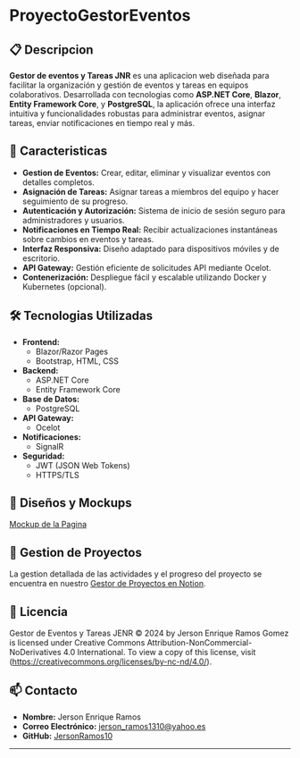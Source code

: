 
# ProyectoGestorEventos

## 📋 Descripcion

**Gestor de eventos y Tareas JNR** es una aplicacion web diseñada para facilitar la organización y gestión de eventos y tareas en equipos colaborativos. Desarrollada con tecnologias como **ASP.NET Core**, **Blazor**, **Entity Framework Core**, y **PostgreSQL**, la aplicación ofrece una interfaz intuitiva y funcionalidades robustas para administrar eventos, asignar tareas, enviar notificaciones en tiempo real y más.

## 🚀 Caracteristicas

- **Gestion de Eventos:** Crear, editar, eliminar y visualizar eventos con detalles completos.
- **Asignación de Tareas:** Asignar tareas a miembros del equipo y hacer seguimiento de su progreso.
- **Autenticación y Autorización:** Sistema de inicio de sesión seguro para administradores y usuarios.
- **Notificaciones en Tiempo Real:** Recibir actualizaciones instantáneas sobre cambios en eventos y tareas.
- **Interfaz Responsiva:** Diseño adaptado para dispositivos móviles y de escritorio.
- **API Gateway:** Gestión eficiente de solicitudes API mediante Ocelot.
- **Contenerización:** Despliegue fácil y escalable utilizando Docker y Kubernetes (opcional).

## 🛠 Tecnologias Utilizadas

- **Frontend:**
  - Blazor/Razor Pages
  - Bootstrap, HTML, CSS
- **Backend:**
  - ASP.NET Core
  - Entity Framework Core
- **Base de Datos:**
  - PostgreSQL
- **API Gateway:**
  - Ocelot
- **Notificaciones:**
  - SignalR
- **Seguridad:**
  - JWT (JSON Web Tokens)
  - HTTPS/TLS

## 🎨 Diseños y Mockups

[Mockup de la Pagina](https://www.canva.com/design/DAGTeJmWUmY/0KD9IBVijfIa2oEtp7ONWw/edit?utm_content=DAGTeJmWUmY&utm_campaign=designshare&utm_medium=link2&utm_source=sharebutton)

## 📅 Gestion de Proyectos

La gestion detallada de las actividades y el progreso del proyecto se encuentra en nuestro [Gestor de Proyectos en Notion](https://www.notion.so/Gesti-n-de-Proyectos-11ea0232ff068075a937d49c0b8b11b6?pvs=4).

## 📜 Licencia

Gestor de Eventos y Tareas JENR © 2024 by Jerson Enrique Ramos Gomez is licensed under Creative Commons Attribution-NonCommercial-NoDerivatives 4.0 International. To view a copy of this license, visit (https://creativecommons.org/licenses/by-nc-nd/4.0/).

## 📫 Contacto

- **Nombre:** Jerson Enrique Ramos
- **Correo Electrónico:** jerson_ramos1310@yahoo.es
- **GitHub:** [JersonRamos10](https://github.com/tu-usuario)


---


